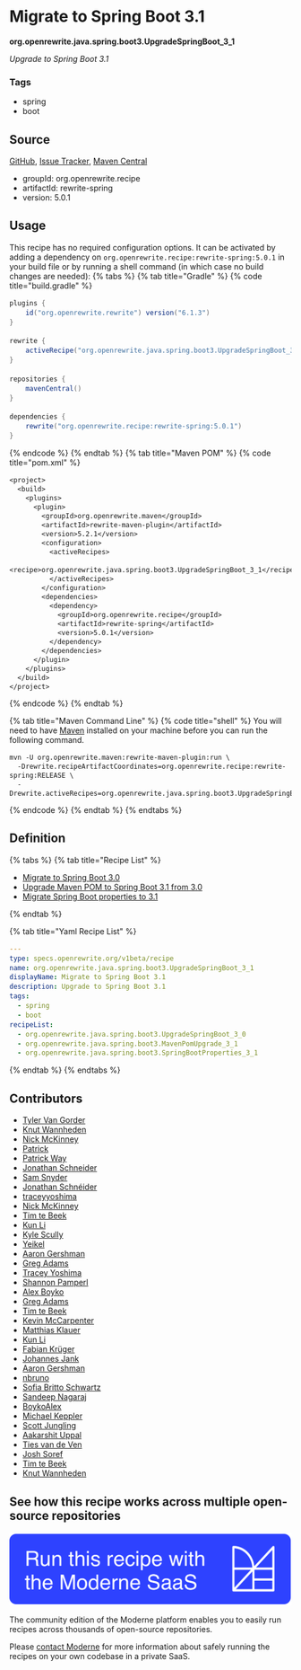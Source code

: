 # Migrate to Spring Boot 3.1

**org.openrewrite.java.spring.boot3.UpgradeSpringBoot\_3\_1**

_Upgrade to Spring Boot 3.1_

### Tags

* spring
* boot

## Source

[GitHub](https://github.com/openrewrite/rewrite-spring/blob/main/src/main/resources/META-INF/rewrite/spring-boot-31.yml), [Issue Tracker](https://github.com/openrewrite/rewrite-spring/issues), [Maven Central](https://central.sonatype.com/artifact/org.openrewrite.recipe/rewrite-spring/5.0.1/jar)

* groupId: org.openrewrite.recipe
* artifactId: rewrite-spring
* version: 5.0.1


## Usage

This recipe has no required configuration options. It can be activated by adding a dependency on `org.openrewrite.recipe:rewrite-spring:5.0.1` in your build file or by running a shell command (in which case no build changes are needed): 
{% tabs %}
{% tab title="Gradle" %}
{% code title="build.gradle" %}
```groovy
plugins {
    id("org.openrewrite.rewrite") version("6.1.3")
}

rewrite {
    activeRecipe("org.openrewrite.java.spring.boot3.UpgradeSpringBoot_3_1")
}

repositories {
    mavenCentral()
}

dependencies {
    rewrite("org.openrewrite.recipe:rewrite-spring:5.0.1")
}
```
{% endcode %}
{% endtab %}
{% tab title="Maven POM" %}
{% code title="pom.xml" %}
```markup
<project>
  <build>
    <plugins>
      <plugin>
        <groupId>org.openrewrite.maven</groupId>
        <artifactId>rewrite-maven-plugin</artifactId>
        <version>5.2.1</version>
        <configuration>
          <activeRecipes>
            <recipe>org.openrewrite.java.spring.boot3.UpgradeSpringBoot_3_1</recipe>
          </activeRecipes>
        </configuration>
        <dependencies>
          <dependency>
            <groupId>org.openrewrite.recipe</groupId>
            <artifactId>rewrite-spring</artifactId>
            <version>5.0.1</version>
          </dependency>
        </dependencies>
      </plugin>
    </plugins>
  </build>
</project>
```
{% endcode %}
{% endtab %}

{% tab title="Maven Command Line" %}
{% code title="shell" %}
You will need to have [Maven](https://maven.apache.org/download.cgi) installed on your machine before you can run the following command.

```shell
mvn -U org.openrewrite.maven:rewrite-maven-plugin:run \
  -Drewrite.recipeArtifactCoordinates=org.openrewrite.recipe:rewrite-spring:RELEASE \
  -Drewrite.activeRecipes=org.openrewrite.java.spring.boot3.UpgradeSpringBoot_3_1
```
{% endcode %}
{% endtab %}
{% endtabs %}

## Definition

{% tabs %}
{% tab title="Recipe List" %}
* [Migrate to Spring Boot 3.0](../../../java/spring/boot3/upgradespringboot_3_0.md)
* [Upgrade Maven POM to Spring Boot 3.1 from 3.0](../../../java/spring/boot3/mavenpomupgrade_3_1.md)
* [Migrate Spring Boot properties to 3.1](../../../java/spring/boot3/springbootproperties_3_1.md)

{% endtab %}

{% tab title="Yaml Recipe List" %}
```yaml
---
type: specs.openrewrite.org/v1beta/recipe
name: org.openrewrite.java.spring.boot3.UpgradeSpringBoot_3_1
displayName: Migrate to Spring Boot 3.1
description: Upgrade to Spring Boot 3.1
tags:
  - spring
  - boot
recipeList:
  - org.openrewrite.java.spring.boot3.UpgradeSpringBoot_3_0
  - org.openrewrite.java.spring.boot3.MavenPomUpgrade_3_1
  - org.openrewrite.java.spring.boot3.SpringBootProperties_3_1

```
{% endtab %}
{% endtabs %}

## Contributors
* [Tyler Van Gorder](tkvangorder@users.noreply.github.com)
* [Knut Wannheden](knut@moderne.io)
* [Nick McKinney](mckinneynichoals@gmail.com)
* [Patrick](patway99@gmail.com)
* [Patrick Way](pway99@users.noreply.github.com)
* [Jonathan Schneider](jkschneider@gmail.com)
* [Sam Snyder](sam@moderne.io)
* [Jonathan Schnéider](jkschneider@gmail.com)
* [traceyyoshima](tracey.yoshima@gmail.com)
* [Nick McKinney](mckinneynicholas@gmail.com)
* [Tim te Beek](tim.te.beek@jdriven.com)
* [Kun Li](122563761+kunli2@users.noreply.github.com)
* [Kyle Scully](scullykns@gmail.com)
* [Yeikel](yeikel@users.noreply.github.com)
* [Aaron Gershman](aegershman@gmail.com)
* [Greg Adams](gadams@gmail.com)
* [Tracey Yoshima](tracey.yoshima@gmail.com)
* [Shannon Pamperl](shanman190@gmail.com)
* [Alex Boyko](aboyko@vmware.com)
* [Greg Adams](greg@moderne.io)
* [Tim te Beek](tim@moderne.io)
* [Kevin McCarpenter](kevin@moderne.io)
* [Matthias Klauer](matthias.klauer@sap.com)
* [Kun Li](kun@moderne.io)
* [Fabian Krüger](56278322+fabapp2@users.noreply.github.com)
* [Johannes Jank](johannes.wengert@googlemail.com)
* [Aaron Gershman](5619476+aegershman@users.noreply.github.com)
* [nbruno](nbruno@users.noreply.github.com)
* [Sofia Britto Schwartz](sofia.b.schwartz@gmail.com)
* [Sandeep Nagaraj](59915704+sanagaraj-pivotal@users.noreply.github.com)
* [BoykoAlex](aboyko@pivotal.io)
* [Michael Keppler](bananeweizen@gmx.de)
* [Scott Jungling](scott.jungling@gmail.com)
* [Aakarshit Uppal](26065812+aksh1618@users.noreply.github.com)
* [Ties van de Ven](1215166+vandeven@users.noreply.github.com)
* [Josh Soref](2119212+jsoref@users.noreply.github.com)
* [Tim te Beek](timtebeek@gmail.com)
* [Knut Wannheden](knut.wannheden@gmail.com)


## See how this recipe works across multiple open-source repositories

[![Moderne Link Image](/.gitbook/assets/ModerneRecipeButton.png)](https://app.moderne.io/recipes/org.openrewrite.java.spring.boot3.UpgradeSpringBoot_3_1)

The community edition of the Moderne platform enables you to easily run recipes across thousands of open-source repositories.

Please [contact Moderne](https://moderne.io/product) for more information about safely running the recipes on your own codebase in a private SaaS.
